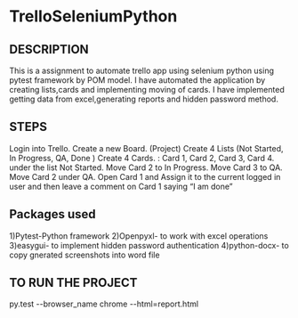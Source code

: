 # TrelloSeleniumPython

## DESCRIPTION
This is a assignment to automate trello app using selenium python using pytest framework by POM model.
I have automated the application by creating lists,cards and implementing moving of cards.
I have implemented getting data from excel,generating reports and hidden password method.

## STEPS
Login into Trello.
Create a new Board. (Project)
Create 4 Lists (Not Started, In Progress, QA, Done )
Create 4 Cards. : Card 1, Card 2, Card 3, Card 4. under the list Not Started.
Move Card 2 to In Progress.
Move Card 3 to QA.
Move Card 2 under QA.
Open Card 1 and Assign it to the current logged in user and then leave a comment on Card 1 saying “I am done”

## Packages used
1)Pytest-Python framework
2)Openpyxl- to work with excel operations
3)easygui- to implement hidden password authentication
4)python-docx- to copy gnerated screenshots into word file

## TO RUN THE PROJECT

py.test --browser_name chrome --html=report.html

